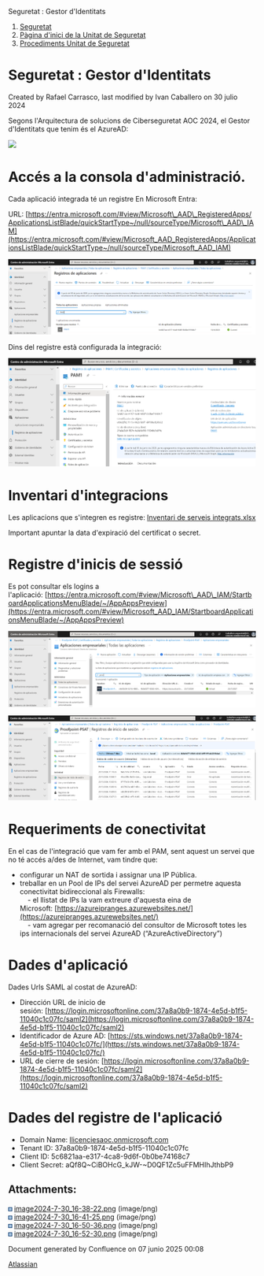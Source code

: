 Seguretat : Gestor d'Identitats  

1.  [Seguretat](index.md)
2.  [Pàgina d'inici de la Unitat de Seguretat](15368362.md)
3.  [Procediments Unitat de Seguretat](Procediments-Unitat-de-Seguretat_81856210.md)

Seguretat : Gestor d'Identitats
===============================

Created by Rafael Carrasco, last modified by Ivan Caballero on 30 julio 2024

Segons l'Arquitectura de solucions de Ciberseguretat AOC 2024, el Gestor d'Identitats que tenim és el AzureAD:

  

![](https://www.compartimoss.com/static/2d5cff6c0ed99fb85b0a4fc5c20186ed/d52e5/image1.png)

Accés a la consola d'administració.
===================================

Cada aplicació integrada té un registre En Microsoft Entra:

URL: [https://entra.microsoft.com/#view/Microsoft\_AAD\_RegisteredApps/ApplicationsListBlade/quickStartType~/null/sourceType/Microsoft\_AAD\_IAM](https://entra.microsoft.com/#view/Microsoft_AAD_RegisteredApps/ApplicationsListBlade/quickStartType~/null/sourceType/Microsoft_AAD_IAM)

![](attachments/100008663/113311869.png)

Dins del registre està configurada la integració:

![](attachments/100008663/113311870.png)

  

Inventari d'integracions
========================

Les aplicacions que s'integren es registre: [Inventari de serveis integrats.xlsx](https://llicenciesaoc.sharepoint.com/:x:/r/sites/CiberseguretatAOC/Documents%20compartits/General/PROJECTES/Gestor%20Identitats/Inventari%20de%20serveis%20integrats.xlsx?d=w446e6aa087fe41b8873b0d28080f0f39&csf=1&web=1&e=Kc18jo)

Important apuntar la data d'expiració del certificat o secret.

Registre d'inicis de sessió
===========================

Es pot consultar els logins a l'aplicació: [https://entra.microsoft.com/#view/Microsoft\_AAD\_IAM/StartboardApplicationsMenuBlade/~/AppAppsPreview](https://entra.microsoft.com/#view/Microsoft_AAD_IAM/StartboardApplicationsMenuBlade/~/AppAppsPreview)

![](attachments/100008663/113311871.png)

  

![](attachments/100008663/113311872.png)

  

Requeriments de conectivitat
============================

En el cas de l'integració que vam fer amb el PAM, sent aquest un servei que no té accés a/des de Internet, vam tindre que:

*   configurar un NAT de sortida i assignar una IP Pública.
*   treballar en un Pool de IPs del servei AzureAD per permetre aquesta conectivitat bidireccional als Firewalls:  
        - el llistat de IPs la vam extreure d'aquesta eina de Microsoft: [https://azureipranges.azurewebsites.net/](https://azureipranges.azurewebsites.net/)  
        - vam agregar per recomanació del consultor de Microsoft totes les ips internacionals del servei AzureAD (“AzureActiveDirectory”)

Dades d'aplicació
=================

Dades Urls SAML al costat de AzureAD:

*   Dirección URL de inicio de sesión: [https://login.microsoftonline.com/37a8a0b9-1874-4e5d-b1f5-11040c1c07fc/saml2](https://login.microsoftonline.com/37a8a0b9-1874-4e5d-b1f5-11040c1c07fc/saml2)
*   Identificador de Azure AD: [https://sts.windows.net/37a8a0b9-1874-4e5d-b1f5-11040c1c07fc/](https://sts.windows.net/37a8a0b9-1874-4e5d-b1f5-11040c1c07fc/)
*   URL de cierre de sesión: [https://login.microsoftonline.com/37a8a0b9-1874-4e5d-b1f5-11040c1c07fc/saml2](https://login.microsoftonline.com/37a8a0b9-1874-4e5d-b1f5-11040c1c07fc/saml2)

Dades del registre de l'aplicació
=================================

*   Domain Name: [llicenciesaoc.onmicrosoft.com](http://llicenciesaoc.onmicrosoft.com)
*   Tenant ID: 37a8a0b9-1874-4e5d-b1f5-11040c1c07fc
*   Client ID: 5c6821aa-e317-4ca8-9d6f-0b0be74168c7
*   Client Secret: aQf8Q~CiBOHcG\_kJW-~D0QF1Zc5uFFMHIhJthbP9

  

  

Attachments:
------------

![](images/icons/bullet_blue.gif) [image2024-7-30\_16-38-22.png](attachments/100008663/113311869.png) (image/png)  
![](images/icons/bullet_blue.gif) [image2024-7-30\_16-41-25.png](attachments/100008663/113311870.png) (image/png)  
![](images/icons/bullet_blue.gif) [image2024-7-30\_16-50-36.png](attachments/100008663/113311871.png) (image/png)  
![](images/icons/bullet_blue.gif) [image2024-7-30\_16-52-30.png](attachments/100008663/113311872.png) (image/png)  

Document generated by Confluence on 07 junio 2025 00:08

[Atlassian](http://www.atlassian.com/)
